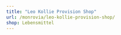 ```yaml
---
title: "Leo Kollie Provision Shop"
url: /monrovia/leo-kollie-provision-shop/
shop: Lebensmittel
---
```

